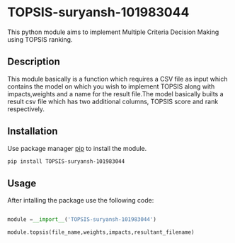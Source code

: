 # TOPSIS-suryansh-101983044
This python module aims to implement Multiple Criteria Decision Making using TOPSIS ranking.
## Description
This module basically is a function which requires a CSV file as input which contains the model on which you wish to implement TOPSIS  along with impacts,weights and a name for the result file.The model basically builts a result csv file which has two additional columns, TOPSIS score and rank respectively. 
## Installation
Use package manager [pip](https://pip.pypa.io/en/stable/) to install the module.
```bash
pip install TOPSIS-suryansh-101983044
```
## Usage
After intalling the package use the following code:
```python

module =__import__('TOPSIS-suryansh-101983044')

module.topsis(file_name,weights,impacts,resultant_filename)
```
